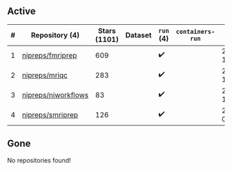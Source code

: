 ## Active
| # | Repository (4) | Stars (1101) | Dataset | `run` (4) | `containers-run` | Last Modified |
| --- | --- | --- | --- | --- | --- | --- |
| 1 | [nipreps/fmriprep](https://github.com/nipreps/fmriprep) | 609 |  | :heavy_check_mark: |  | 2024-05-18 16:21:41+00:00 |
| 2 | [nipreps/mriqc](https://github.com/nipreps/mriqc) | 283 |  | :heavy_check_mark: |  | 2024-05-16 15:41:52+00:00 |
| 3 | [nipreps/niworkflows](https://github.com/nipreps/niworkflows) | 83 |  | :heavy_check_mark: |  | 2024-05-17 14:12:07+00:00 |
| 4 | [nipreps/smriprep](https://github.com/nipreps/smriprep) | 126 |  | :heavy_check_mark: |  | 2024-05-21 05:50:45+00:00 |

## Gone
No repositories found!
